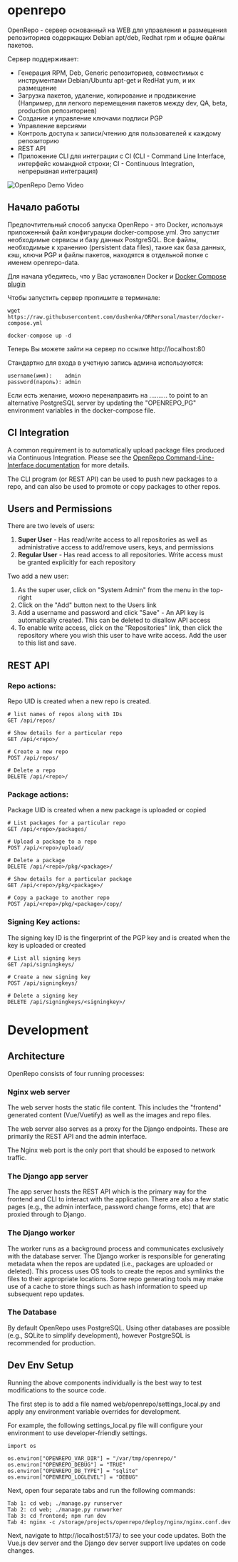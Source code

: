 # openrepo

OpenRepo - сервер основанный на WEB для управления и размещения репозиториев содержащих Debian apt/deb, Redhat rpm и общие файлы пакетов.

Сервер поддерживает:

  - Генерация RPM, Deb, Generic репозиториев, совместимых с инструментами Debian/Ubuntu apt-get и RedHat yum, и их размещение
  - Загрузка пакетов, удаление, копирование и продвижение (Например, для легкого перемещения пакетов между dev, QA, beta, production репозиториев)
  - Создание и управление ключами подписи PGP
  - Управление версиями
  - Контроль доступа к записи/чтению для пользователей к каждому репозиторию
  - REST API
  - Приложение CLI для интеграции с CI (CLI - Command Line Interface, интерфейс командной строки; CI - Continuous Integration, непрерывная интеграция)


![OpenRepo Demo Video](https://github.com/openkilt/openrepo/blob/master/util/doc_images/openrepo-demo.gif?raw=true)

## Начало работы

Предпочтительный способ запуска OpenRepo - это Docker, используя приложенный файл конфигурации docker-compose.yml. Это запустит необходимые сервисы и базу данных PostgreSQL. Все файлы, необходимые к хранению (persistent data files), такие как база данных, кэш, ключи PGP и файлы пакетов, находятся в отдельной попке с именем openrepo-data.

 Для начала убедитесь, что у Вас установлен Docker и [Docker Compose plugin](https://docker-docs.netlify.app/compose/install/)


Чтобы запустить сервер пропишите в терминале:

    wget https://raw.githubusercontent.com/dushenka/ORPersonal/master/docker-compose.yml
    
    docker-compose up -d

Теперь Вы можете зайти на сервер по ссылке http://localhost:80

Стандартно для входа в учетную запись админа используются:

    username(имя):    admin
    password(пароль): admin

Если есть желание, можно перенаправить на .......... to point to an alternative PostgreSQL server by updating the "OPENREPO_PG" environment variables in the docker-compose file.


## CI Integration

A common requirement is to automatically upload package files produced via Continuous Integration.  Please see the [OpenRepo Command-Line-Interface documentation](cli/) for more details.

The CLI program (or REST API) can be used to push new packages to a repo, and can also be used to promote or copy packages to other repos.

## Users and Permissions

There are two levels of users:

  1. **Super User** - Has read/write access to all repositories as well as administrative access to add/remove users, keys, and permissions
  2. **Regular User** - Has read access to all repositories.  Write access must be granted explicitly for each repository

Two add a new user:
  1. As the super user, click on "System Admin" from the menu in the top-right
  2. Click on the "Add" button next to the Users link
  3. Add a username and password and click "Save"
    - An API key is automatically created.  This can be deleted to disallow API access
  4. To enable write access, click on the "Repositories" link, then click the repository where you wish this user to have write access.  Add the user to this list and save.


## REST API


### Repo actions:

Repo UID is created when a new repo is created.  

    # list names of repos along with IDs
    GET /api/repos/

    # Show details for a particular repo
    GET /api/<repo>/

    # Create a new repo
    POST /api/repos/

    # Delete a repo
    DELETE /api/<repo>/

### Package actions:

Package UID is created when a new package is uploaded or copied

    # List packages for a particular repo
    GET /api/<repo>/packages/

    # Upload a package to a repo
    POST /api/<repo>/upload/

    # Delete a package
    DELETE /api/<repo>/pkg/<package>/

    # Show details for a particular package
    GET /api/<repo>/pkg/<package>/

    # Copy a package to another repo
    POST /api/<repo>/pkg/<package>/copy/

### Signing Key actions:

The signing key ID is the fingerprint of the PGP key and is created when the key is uploaded or created

    # List all signing keys
    GET /api/signingkeys/

    # Create a new signing key
    POST /api/signingkeys/

    # Delete a signing key
    DELETE /api/signingkeys/<signingkey>/


# Development


## Architecture

OpenRepo consists of four running processes:

### Nginx web server

The web server hosts the static file content.  This includes the "frontend" generated content (Vue/Vuetify) as well as the images and repo files.

The web server also serves as a proxy for the Django endpoints.  These are primarily the REST API and the admin interface.

The Nginx web port is the only port that should be exposed to network traffic.

### The Django app server

The app server hosts the REST API which is the primary way for the frontend and CLI to interact with the application.  There are also a few static pages (e.g., the admin interface, password change forms, etc) that are proxied through to Django.

### The Django worker

The worker runs as a background process and communicates exclusively with the database server.  The Django worker is responsible for generating metadata when the repos are updated (i.e., packages are uploaded or deleted).  This process uses OS tools to create the repos and symlinks the files to their appropriate locations.  Some repo generating tools may make use of a cache to store things such as hash information to speed up subsequent repo updates.

### The Database

By default OpenRepo uses PostgreSQL.  Using other databases are possible (e.g., SQLite to simplify development), however PostgreSQL is recommended for production.



## Dev Env Setup

Running the above components individually is the best way to test modifications to the source code.

The first step is to add a file named web/openrepo/settings_local.py and apply any environment variable overrides for development.  

For example, the following settings_local.py file will configure your environment to use developer-friendly settings.


    import os

    os.environ["OPENREPO_VAR_DIR"] = "/var/tmp/openrepo/"
    os.environ["OPENREPO_DEBUG"] = "TRUE"
    os.environ["OPENREPO_DB_TYPE"] = "sqlite"
    os.environ["OPENREPO_LOGLEVEL"] = "DEBUG"


Next, open four separate tabs and run the following commands:

    Tab 1: cd web; ./manage.py runserver
    Tab 2: cd web; ./manage.py runworker
    Tab 3: cd frontend; npm run dev
    Tab 4: nginx -c /storage/projects/openrepo/deploy/nginx/nginx.conf.dev


Next, navigate to http://localhost:5173/ to see your code updates.  Both the Vue.js dev server and the Django dev server support live updates on code changes.  
